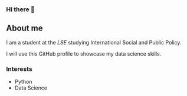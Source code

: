 ### Hi there 👋

## About me

I am a student at the _LSE_ studying International Social and Public Policy.

I will use this GitHub profile to showcase my data science skills.

### Interests

- Python 
- Data Science
  

  

